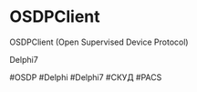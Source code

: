 # OSDPClient
OSDPClient (Open Supervised Device Protocol) 

Delphi7

#OSDP 
#Delphi
#Delphi7
#СКУД
#PACS
